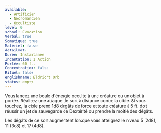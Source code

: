 ```yaml
---
available:
  - Artificier
  - Nécromancien
  - Occultiste
level: 0
school: Évocation
Verbal: true
Somatique: true
Matériel: false
detailmat:
Durée: Instantanée
Incantation: 1 Action
Portée: 60 ft.
Concentration: false
Rituel: false
englishname: Eldricht Orb
status: empty
---
```

Vous lancez une boule d'énergie occulte à une créature ou un objet à portée. Réalisez une attaque de sort à distance contre la cible. Si vous touchez, la cible prend 1d8 dégâts de force et toute créature à 5 ft. doit réussir un jet de sauvegarde de Dextérité ou prendre la moitié des dégâts.

Les dégâts de ce sort augmentent lorsque vous atteignez le niveau 5 (2d8), 11 (3d8) et 17 (4d8).
